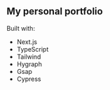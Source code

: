 ## My personal portfolio

Built with:

- Next.js
- TypeScript
- Tailwind
- Hygraph
- Gsap
- Cypress
